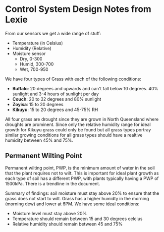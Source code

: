 # Control System Design Notes from Lexie

From our sensors we get a wide range of stuff:

- Temperature (in Celsius)
- Humidity (Relative)
- Moisture sensor
    - Dry, 0-300
    - Humid, 300-700
    - Wet, 700-950

We have four types of Grass with each of the following conditions:

- **Buffalo**: 20 degrees and upwards and can't fall below 10 degrees. 40%
  sunlight and 3-4 hours of sunlight per day
- **Couch**: 20 to 32 degrees and 80% sunlight
- **Zoyisa**: 15 to 20 degrees
- **Kikuyu**: 15 to 20 degrees and 45-75% RH

All four grass are drought since they are grown in North Queensland where
droughts are prominent. Since only the relative humidity range for ideal growth
for Kikuyu grass could only be found but all grass types portray similar
growing conditions for all grass types should have a realtive humidity between
45% and 75%.

## Permanent Wilting Point

Permanent wilting point, PWP, is the minimum amount of water in the soil that
the plant requires not to wilt. This is important for ideal plant growth as
each type of soil has a different PWP, with plants typically having a PWP of
1500kPa. There is a trendline in the document.

Summary of findings: soil moisture must stay above 20% to ensure that the grass
does not start to wilt. Grass has a higher humidty in the morning (morning dew)
and lower at 6PM. We have some ideal conditions:

- Moisture level must stay above 20%
- Temperature should remain between 15 and 30 degrees celcius
- Relative humidity should remain between 45 and 75%